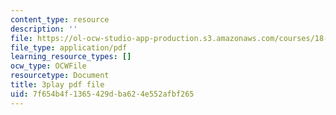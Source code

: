 ```yaml
---
content_type: resource
description: ''
file: https://ol-ocw-studio-app-production.s3.amazonaws.com/courses/18-01sc-single-variable-calculus-fall-2010/7f654b4f1365429dba624e552afbf265_KhwQKE_tld0.pdf
file_type: application/pdf
learning_resource_types: []
ocw_type: OCWFile
resourcetype: Document
title: 3play pdf file
uid: 7f654b4f-1365-429d-ba62-4e552afbf265
---
```

